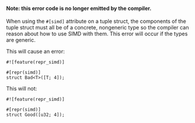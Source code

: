 #### Note: this error code is no longer emitted by the compiler.

When using the `#[simd]` attribute on a tuple struct, the components of the
tuple struct must all be of a concrete, nongeneric type so the compiler can
reason about how to use SIMD with them. This error will occur if the types
are generic.

This will cause an error:

```
#![feature(repr_simd)]

#[repr(simd)]
struct Bad<T>([T; 4]);
```

This will not:

```
#![feature(repr_simd)]

#[repr(simd)]
struct Good([u32; 4]);
```
